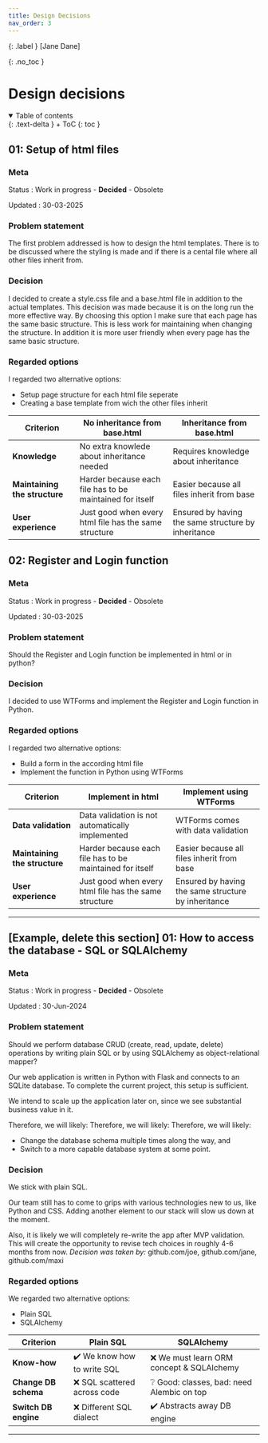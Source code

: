 ```yaml
---
title: Design Decisions
nav_order: 3
---
```


{: .label }
[Jane Dane]

{: .no_toc }
# Design decisions

<details open markdown="block">
{: .text-delta }
<summary>Table of contents</summary>
+ ToC
{: toc }
</details>

## 01: Setup of html files

### Meta

Status
: Work in progress - **Decided** - Obsolete

Updated
: 30-03-2025

### Problem statement

The first problem addressed is how to design the html templates. There is to be discussed where the styling is made and if there is a cental file where all other files inherit from.

### Decision

I decided to create a style.css file and a base.html file in addition to the actual templates. This decision was made because it is on the long run the more effective way. By choosing this option I make sure that each page has the same basic structure. This is less work for maintaining when changing the structure. In addition it is more user friendly when every page has the same basic structure.

### Regarded options

I regarded two alternative options:

+ Setup page structure for each html file seperate
+ Creating a base template from wich the other files inherit

| Criterion | No inheritance from base.html | Inheritance from base.html |
| --- | --- | --- |
| **Knowledge** | No extra knowlede about inheritance needed | Requires knowledge about inheritance |
| **Maintaining the structure** | Harder because each file has to be maintained for itself | Easier because all files inherit from base |
| **User experience** | Just good when every html file has the same structure | Ensured by having the same structure by inheritance |

## 02: Register and Login function

### Meta

Status
: Work in progress - **Decided** - Obsolete

Updated
: 30-03-2025

### Problem statement

Should the Register and Login function be implemented in html or in python?

### Decision

I decided to use WTForms and implement the Register and Login function in Python.

### Regarded options

I regarded two alternative options:

+ Build a form in the according html file
+ Implement the function in Python using WTForms

| Criterion | Implement in html | Implement using WTForms |
| --- | --- | --- |
| **Data validation** | Data validation is not automatically implemented | WTForms comes with data validation |
| **Maintaining the structure** | Harder because each file has to be maintained for itself | Easier because all files inherit from base |
| **User experience** | Just good when every html file has the same structure | Ensured by having the same structure by inheritance |

---

## [Example, delete this section] 01: How to access the database - SQL or SQLAlchemy 

### Meta

Status
: Work in progress - **Decided** - Obsolete

Updated
: 30-Jun-2024

### Problem statement

Should we perform database CRUD (create, read, update, delete) operations by writing plain SQL or by using SQLAlchemy as object-relational mapper?

Our web application is written in Python with Flask and connects to an SQLite database. To complete the current project, this setup is sufficient.

We intend to scale up the application later on, since we see substantial business value in it.



Therefore, we will likely:
Therefore, we will likely:
Therefore, we will likely:

+ Change the database schema multiple times along the way, and
+ Switch to a more capable database system at some point.

### Decision

We stick with plain SQL.

Our team still has to come to grips with various technologies new to us, like Python and CSS. Adding another element to our stack will slow us down at the moment.

Also, it is likely we will completely re-write the app after MVP validation. This will create the opportunity to revise tech choices in roughly 4-6 months from now.
*Decision was taken by:* github.com/joe, github.com/jane, github.com/maxi

### Regarded options

We regarded two alternative options:

+ Plain SQL
+ SQLAlchemy

| Criterion | Plain SQL | SQLAlchemy |
| --- | --- | --- |
| **Know-how** | ✔️ We know how to write SQL | ❌ We must learn ORM concept & SQLAlchemy |
| **Change DB schema** | ❌ SQL scattered across code | ❔ Good: classes, bad: need Alembic on top |
| **Switch DB engine** | ❌ Different SQL dialect | ✔️ Abstracts away DB engine |

---
